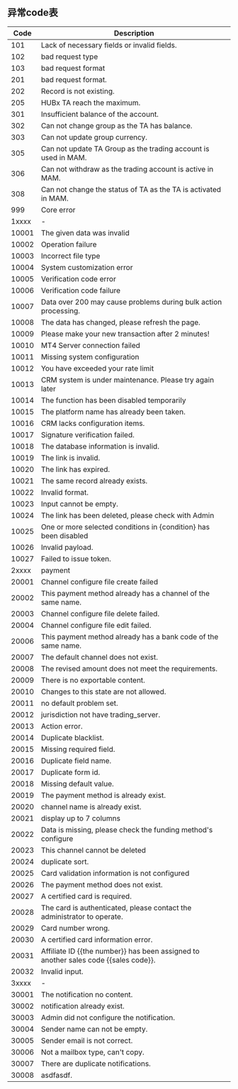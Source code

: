 ## 异常code表
| Code  | Description                                 |
|-------|---------------------------------------------|
| 101 | Lack of necessary fields or invalid fields. |
| 102 | bad request type |
| 103 | bad request format |
| 201 | bad request format. |
| 202 | Record is not existing. |
| 205 | HUBx TA reach the maximum. |
| 301 | Insufficient balance of the account. |
| 302 | Can not change group as the TA has balance. |
| 303 | Can not update group currency. |
| 305 | Can not update TA Group as the trading account is used in MAM. |
| 306 | Can not withdraw as the trading account is active in MAM. |
| 308 | Can not change the status of TA as the TA is activated in MAM. |
| 999 | Core error |
| 1xxxx | - |
| 10001 | The given data was invalid |
| 10002 | Operation failure |
| 10003 | Incorrect file type |
| 10004 | System customization error |
| 10005 | Verification code error |
| 10006 | Verification code failure |
| 10007 | Data over 200 may cause problems during bulk action processing. |
| 10008 | The data has changed, please refresh the page. |
| 10009 | Please make your new transaction after 2 minutes! |
| 10010 | MT4 Server connection failed |
| 10011 | Missing system configuration |
| 10012 | You have exceeded your rate limit |
| 10013 | CRM system is under maintenance. Please try again later |
| 10014 | The function has been disabled temporarily |
| 10015 | The platform name has already been taken. |
| 10016 | CRM lacks configuration items. |
| 10017 | Signature verification failed. |
| 10018 | The database information is invalid. |
| 10019 | The link is invalid. |
| 10020 | The link has expired. |
| 10021 | The same record already exists. |
| 10022 | Invalid format. |
| 10023 | Input cannot be empty. |
| 10024 | The link has been deleted, please check with Admin |
| 10025 | One or more selected conditions in {condition} has been disabled |
| 10026 | Invalid payload. |
| 10027 | Failed to issue token. |
| 2xxxx | payment |
| 20001 | Channel configure file create failed |
| 20002 | This payment method already has a channel of the same name. |
| 20003 | Channel configure file delete failed. |
| 20004 | Channel configure file edit failed. |
| 20006 | This payment method already has a bank code of the same name. |
| 20007 | The default channel does not exist. |
| 20008 | The revised amount does not meet the requirements. |
| 20009 | There is no exportable content. |
| 20010 | Changes to this state are not allowed. |
| 20011 | no default problem set. |
| 20012 | jurisdiction not have trading_server. |
| 20013 | Action error. |
| 20014 | Duplicate blacklist. |
| 20015 | Missing required field. |
| 20016 | Duplicate field name. |
| 20017 | Duplicate form id. |
| 20018 | Missing default value. |
| 20019 | The payment method is already exist. |
| 20020 | channel name is already exist. |
| 20021 | display up to 7 columns |
| 20022 | Data is missing, please check the funding method's configure |
| 20023 | This channel cannot be deleted |
| 20024 | duplicate sort. |
| 20025 | Card validation information is not configured |
| 20026 | The payment method does not exist. |
| 20027 | A certified card is required. |
| 20028 | The card is authenticated, please contact the administrator to operate. |
| 20029 | Card number wrong. |
| 20030 | A certified card information error. |
| 20031 | Affiliate ID {{the number}} has been assigned to another sales code {{sales code}}. |
| 20032 | Invalid input. |
| 3xxxx | - |
| 30001 | The notification no content. |
| 30002 | notification already exist. |
| 30003 | Admin did not configure the notification. |
| 30004 | Sender name can not be empty. |
| 30005 | Sender email is not correct. |
| 30006 | Not a mailbox type, can't copy. |
| 30007 | There are duplicate notifications. |
| 30008 | asdfasdf. |
